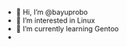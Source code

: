 - 👋 Hi, I’m @bayuprobo
- 👀 I’m interested in Linux
- 🌱 I’m currently learning Gentoo
- 

<!---
bayuprobo/bayuprobo is a ✨ special ✨ repository because its `README.md` (this file) appears on your GitHub profile.
You can click the Preview link to take a look at your changes.
--->

